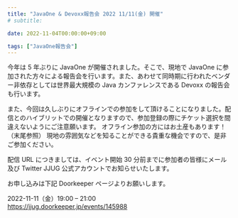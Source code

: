 ```yaml
---
title: "JavaOne & Devoxx報告会 2022 11/11(金) 開催"
# subtitle:

date: 2022-11-04T00:00:00+09:00

tags: ["JavaOne報告会"]
---
```


今年は 5 年ぶりに JavaOne が開催されました。そこで、現地で JavaOne に参加された方々による報告会を行います。また、あわせて同時期に行われたベンダー非依存としては世界最大規模の Java カンファレンスである Devoxx の報告会も行います。

また、今回は久しぶりにオフラインでの参加をして頂けることになりました。配信とのハイブリットでの開催となりますので、参加登録の際にチケット選択を間違えないようにご注意願います。
オフライン参加の方にはお土産もあります！（末尾参照） 現地の雰囲気などを知ることができる貴重な機会ですので、是非ご参加ください。

配信 URL につきましては、イベント開始 30 分前までに参加者の皆様にメール及び Twitter JJUG 公式アカウントでお知らせいたします。

お申し込みは下記 Doorkeeper ページよりお願いします。

2022-11-11（金）19:00 – 21:00  
https://jjug.doorkeeper.jp/events/145988
